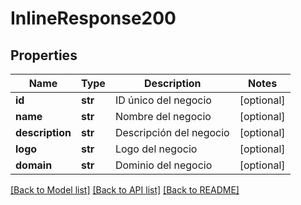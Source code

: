 # InlineResponse200

## Properties
Name | Type | Description | Notes
------------ | ------------- | ------------- | -------------
**id** | **str** | ID único del negocio | [optional] 
**name** | **str** | Nombre del negocio | [optional] 
**description** | **str** | Descripción del negocio | [optional] 
**logo** | **str** | Logo del negocio | [optional] 
**domain** | **str** | Dominio del negocio | [optional] 

[[Back to Model list]](../README.md#documentation-for-models) [[Back to API list]](../README.md#documentation-for-api-endpoints) [[Back to README]](../README.md)



